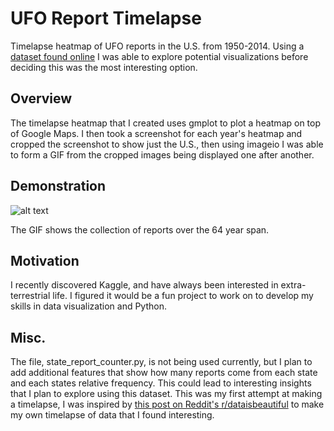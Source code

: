 # UFO Report Timelapse
Timelapse heatmap of UFO reports in the U.S. from 1950-2014. Using a [dataset found online](https://www.kaggle.com/NUFORC/ufo-sightings) I was able to explore potential visualizations before deciding this was the most interesting option.
## Overview
The timelapse heatmap that I created uses gmplot to plot a heatmap on top of Google Maps. I then took a screenshot for each year's heatmap and cropped the screenshot to show just the U.S., then using imageio I was able to form a GIF from the cropped images being displayed one after another.
## Demonstration
![alt text](https://media.giphy.com/media/l1J9s9ibi130zGgj6/giphy.gif "UFO report timelapse")

The GIF shows the collection of reports over the 64 year span.
## Motivation
I recently discovered Kaggle, and have always been interested in extra-terrestrial life. I figured it would be a fun project to work on to develop my skills in data visualization and Python.
## Misc.
The file, state_report_counter.py, is not being used currently, but I plan to add additional features that show how many reports come from each state and each states relative frequency. This could lead to interesting insights that I plan to explore using this dataset. This was my first attempt at making a timelapse, I was inspired by [this post on Reddit's r/dataisbeautiful](https://www.reddit.com/r/dataisbeautiful/comments/71e3pp/heatmap_gif_of_reported_crimes_in_chicago_by/) to make my own timelapse of data that I found interesting.
